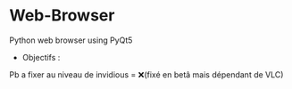 # Web-Browser
Python web browser using PyQt5

* Objectifs :

Pb a fixer au niveau de invidious = ❌(fixé en betâ mais dépendant de VLC)
